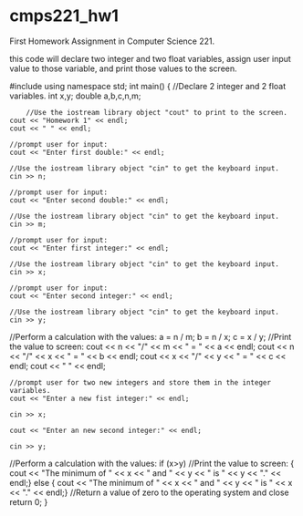 # cmps221_hw1
First Homework Assignment in Computer Science 221.

this code will declare two integer and two float variables,
assign user input value to those variable,
and print those values to the screen.

#include <iostream>
using namespace std;
int main()
{
    //Declare 2 integer and 2 float variables.
    int x,y;
    double a,b,c,n,m;

        //Use the iostream library object "cout" to print to the screen.
    cout << "Homework 1" << endl;
    cout << " " << endl;

    //prompt user for input:
    cout << "Enter first double:" << endl;

    //Use the iostream library object "cin" to get the keyboard input.
    cin >> n;

    //prompt user for input:
    cout << "Enter second double:" << endl;

    //Use the iostream library object "cin" to get the keyboard input.
    cin >> m;

    //prompt user for input:
    cout << "Enter first integer:" << endl;

    //Use the iostream library object "cin" to get the keyboard input.
    cin >> x;

    //prompt user for input:
    cout << "Enter second integer:" << endl;

    //Use the iostream library object "cin" to get the keyboard input.
    cin >> y;

 //Perform a calculation with the values:
 a = n / m;
 b = n / x;
 c = x / y;
 //Print the value to screen:
 cout << n << "/" << m << " = " << a << endl;
 cout << n << "/" << x << " = " << b << endl;
 cout << x << "/" << y << " = " << c << endl;
 cout << " " << endl;

    //prompt user for two new integers and store them in the integer variables.
    cout << "Enter a new fist integer:" << endl;

    cin >> x;

    cout << "Enter an new second integer:" << endl;

    cin >> y;

//Perform a calculation with the values:
if (x>y)
//Print the value to screen:
{ cout << "The minimum of " << x << " and " << y << " is " << y << "." << endl;}
else { cout << "The minimum of " << x << " and " << y << " is " << x << "." <<  endl;}
    //Return a value of zero to the operating system and close
    return 0;
}

